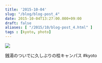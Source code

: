 ```yaml
---
title: '2015-10-04'
slug: "/blog/blog-post_4"
date: 2015-10-04T13:27:00.000+09:00
draft: false
aliases: [ "/2015/10/blog-post_4.html" ]
tags : [kyoto, photo]
---
```


  
![](http://68.media.tumblr.com/5dda1e8913227d47b0d46ea8eac112e7/tumblr_nvp16bkQ1X1rwrdpxo1_1280.jpg)  

  
  

銭湯のついでに久しぶりの桂キャンパス #kyoto